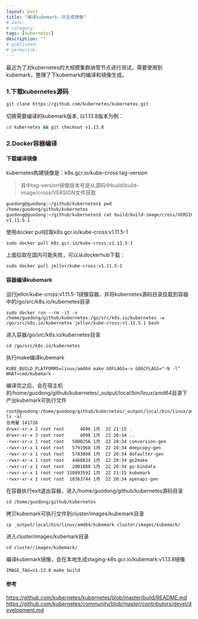 ```yaml
---
layout: post
title: "编译kubemark，并生成镜像"
# date:
# category:
tags: [kubernetes]
description: ""
# published:
# permalink:
---
```


最近为了对kubernetes的大规模集群纳管节点进行测试，需要使用到kubemark，整理了下kubemark的编译和镜像生成。

### 1.下载kubernetes源码
```bash
git clone https://github.com/kubernetes/kubernetes.git
```
切换需要编译的kubemark版本, 以1.13.8版本为例：
```bash
cd kubernetes && git checkout v1.13.8
```

### 2.Docker容器编译


#### 下载编译镜像

kubernetes构建镜像是：k8s.gcr.io/kube-cross:tag-version

> 其中tag-version镜像版本号是从源码中build/build-image/cross/VERSION文件获取

```bash
guodong@guodong:~/github/kubernetes$ pwd
/home/guodong/github/kubernetes
guodong@guodong:~/github/kubernetes$ cat build/build-image/cross/VERSION 
v1.11.5-1
```
使用docker pull拉取k8s.gcr.io/kube-cross:v1.11.5-1
```
sudo docker pull k8s.gcr.io/kube-cross:v1.11.5-1
```
上面拉取在国内可能失败，可以从dockerhub下载：
```
sudo docker pull jellor/kube-cross:v1.11.5-1
```

#### 容器编译kubemark
运行jellor/kube-cross:v1.11.5-1镜像容器，并将kubernetes源码目录挂载到容器中的/go/src/k8s.io/kubernetes目录

```
sudo docker run --rm -it -v /home/guodong/github/kubernetes:/go/src/k8s.io/kubernetes -w /go/src/k8s.io/kubernetes jellor/kube-cross:v1.11.5-1 bash
```
进入容器/go/src/k8s.io/kubernetes目录
```
cd /go/src/k8s.io/kubernetes
```
执行make编译kubemark
```
KUBE_BUILD_PLATFORMS=linux/amd64 make GOFLAGS=-v GOGCFLAGS="-N -l" WHAT=cmd/kubemark
```
编译完之后，会在宿主机的/home/guodong/github/kubernetes/_output/local/bin/linux/amd64目录下产出kubemark可执行文件
```
root@guodong:/home/guodong/github/kubernetes/_output/local/bin/linux/amd64# ls -al
总用量 141728
drwxr-xr-x 2 root root      4096 1月  22 21:15 .
drwxr-xr-x 3 root root      4096 1月  22 20:34 ..
-rwxr-xr-x 1 root root   5800256 1月  22 20:34 conversion-gen
-rwxr-xr-x 1 root root   5791968 1月  22 20:34 deepcopy-gen
-rwxr-xr-x 1 root root   5783808 1月  22 20:34 defaulter-gen
-rwxr-xr-x 1 root root   4460824 1月  22 20:34 go2make
-rwxr-xr-x 1 root root   2001888 1月  22 20:34 go-bindata
-rwxr-xr-x 1 root root 110893592 1月  22 21:15 kubemark
-rwxr-xr-x 1 root root  10363744 1月  22 20:34 openapi-gen
```
在容器执行exit退出容器，进入/home/guodong/github/kubernetes源码目录
```
cd /home/guodong/github/kubernetes
```
拷贝kubemark可执行文件到cluster/images/kubemark目录
```
cp _output/local/bin/linux/amd64/kubemark cluster/images/kubemark/
```
进入cluster/images/kubemark目录
```
cd cluster/images/kubemark/
```
编译kubemark镜像，会在本地生成staging-k8s.gcr.io/kubemark:v1.13.8镜像
```
IMAGE_TAG=v1.13.8 make build 
```


#### 参考

https://github.com/kubernetes/kubernetes/blob/master/build/README.md
https://github.com/kubernetes/community/blob/master/contributors/devel/development.md

